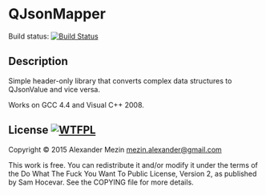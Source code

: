 QJsonMapper
===========

Build status:
[![Build Status](https://travis-ci.org/amezin/qjsonmapper.svg?branch=master)](https://travis-ci.org/amezin/qjsonmapper)

Description
-----------
Simple header-only library that converts complex data structures to QJsonValue and vice versa.

Works on GCC 4.4 and Visual C++ 2008.

License [![WTFPL](http://www.wtfpl.net/wp-content/uploads/2012/12/wtfpl-badge-4.png)](http://www.wtfpl.net/ "WTFPL")
-------

Copyright © 2015 Alexander Mezin <mezin.alexander@gmail.com>

This work is free. You can redistribute it and/or modify it under the
terms of the Do What The Fuck You Want To Public License, Version 2,
as published by Sam Hocevar. See the COPYING file for more details.
